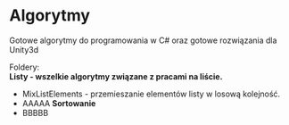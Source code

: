 # Algorytmy
Gotowe algorytmy do programowania w C# oraz gotowe rozwiązania dla Unity3d

Foldery: <br>
**Listy - wszelkie algorytmy związane z pracami na liście.**
- MixListElements - przemieszanie elementów listy w losową kolejność.
- AAAAA
**Sortowanie**
- BBBBB
<br/>
